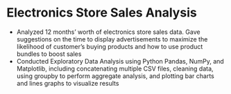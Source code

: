# Electronics Store Sales Analysis
- Analyzed 12 months’ worth of electronics store sales data. Gave suggestions on the time to display advertisements to maximize the likelihood of customer’s buying products and how to use product bundles to boost sales
- Conducted Exploratory Data Analysis using Python Pandas, NumPy, and Matplotlib, including concatenating multiple CSV files, cleaning data, using groupby to perform aggregate analysis, and plotting bar charts and lines graphs to visualize results
